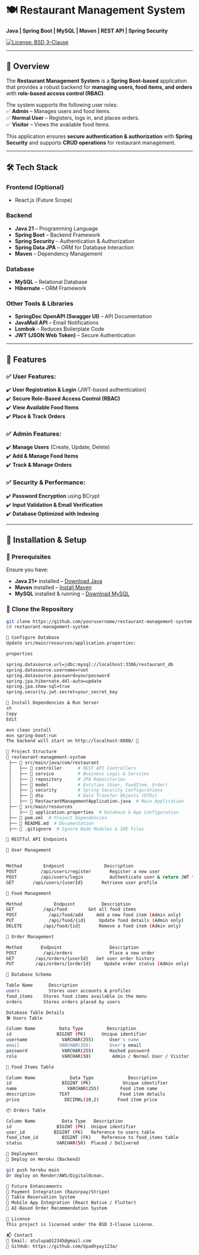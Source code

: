 # 🍽️ Restaurant Management System  
**Java | Spring Boot | MySQL | Maven | REST API | Spring Security**  

[![License: BSD 3-Clause](https://img.shields.io/badge/License-BSD--3--Clause-blue.svg)](https://opensource.org/licenses/BSD-3-Clause)  

---       

## 📌 Overview  

The **Restaurant Management System** is a **Spring Boot-based** application that provides a robust backend for **managing users, food items, and orders** with **role-based access control (RBAC)**.  

The system supports the following user roles:  
✅ **Admin** – Manages users and food items.  
✅ **Normal User** – Registers, logs in, and places orders.  
✅ **Visitor** – Views the available food items.  

This application ensures **secure authentication & authorization** with **Spring Security** and supports **CRUD operations** for restaurant management.  

---

## 🛠 Tech Stack  

### **Frontend (Optional)**  
- React.js (Future Scope)  

### **Backend**  
- **Java 21** – Programming Language  
- **Spring Boot** – Backend Framework  
- **Spring Security** – Authentication & Authorization  
- **Spring Data JPA** – ORM for Database Interaction  
- **Maven** – Dependency Management  

### **Database**  
- **MySQL** – Relational Database  
- **Hibernate** – ORM Framework  

### **Other Tools & Libraries**  
- **SpringDoc OpenAPI (Swagger UI)** – API Documentation  
- **JavaMail API** – Email Notifications  
- **Lombok** – Reduces Boilerplate Code  
- **JWT (JSON Web Token)** – Secure Authentication  

---

## 📌 Features  

### ✅ **User Features:**  
✔️ **User Registration & Login** (JWT-based authentication)  
✔️ **Secure Role-Based Access Control (RBAC)**  
✔️ **View Available Food Items**  
✔️ **Place & Track Orders**  

### ✅ **Admin Features:**  
✔️ **Manage Users** (Create, Update, Delete)  
✔️ **Add & Manage Food Items**  
✔️ **Track & Manage Orders**  

### ✅ **Security & Performance:**  
✔️ **Password Encryption** using BCrypt  
✔️ **Input Validation & Email Verification**  
✔️ **Database Optimized with Indexing**  

---

## 📌 Installation & Setup  

### 🔹 **Prerequisites**  
Ensure you have:  
- **Java 21+** installed – [Download Java](https://adoptopenjdk.net/)  
- **Maven** installed – [Install Maven](https://maven.apache.org/install.html)  
- **MySQL** installed & running – [Download MySQL](https://dev.mysql.com/downloads/)  

### 🔹 **Clone the Repository**  
```sh
git clone https://github.com/yourusername/restaurant-management-system.git
cd restaurant-management-system

🔹 Configure Database
Update src/main/resources/application.properties:

properties

spring.datasource.url=jdbc:mysql://localhost:3306/restaurant_db
spring.datasource.username=root
spring.datasource.password=yourpassword
spring.jpa.hibernate.ddl-auto=update
spring.jpa.show-sql=true
spring.security.jwt.secret=your_secret_key

🔹 Install Dependencies & Run Server
sh
Copy
Edit

mvn clean install
mvn spring-boot:run
The backend will start on http://localhost:8080/ 🚀

📌 Project Structure
📂 restaurant-management-system
 ├── 📁 src/main/java/com/restaurant
 │   ├── 📁 controller      # REST API Controllers
 │   ├── 📁 service         # Business Logic & Services
 │   ├── 📁 repository      # JPA Repositories
 │   ├── 📁 model           # Entities (User, FoodItem, Order)
 │   ├── 📁 security        # Spring Security Configurations
 │   ├── 📁 dto             # Data Transfer Objects (DTOs)
 │   ├── 📄 RestaurantManagementApplication.java  # Main Application
 ├── 📁 src/main/resources
 │   ├── 📄 application.properties  # Database & App Configuration
 ├── 📄 pom.xml  # Project Dependencies
 ├── 📄 README.md  # Documentation
 ├── 📄 .gitignore  # Ignore Node Modules & IDE Files

📌 RESTful API Endpoints

🔹 User Management


Method	      Endpoint	             Description
POST	     /api/users/register 	   Register a new user
POST	     /api/users/login	       Authenticate user & return JWT token
GET	      /api/users/{userId}	    Retrieve user profile

🔹 Food Management

Method	          Endpoint        	Description
GET	          /api/food	       Get all food items
POST	        /api/food/add  	  Add a new food item (Admin only)
PUT         	/api/food/{id}	   Update food details (Admin only)
DELETE	      /api/food/{id}	   Remove a food item (Admin only)

🔹 Order Management

Method	     Endpoint	               Description
POST	      /api/orders	           Place a new order
GET	       /api/orders/{userId}	  Get user order history
PUT	       /api/orders/{orderId}	 Update order status (Admin only)

📌 Database Schema

Table Name	    Description
users       	Stores user accounts & profiles
food_items	  Stores food items available in the menu
orders	      Stores orders placed by users

Database Table Details
🛠 Users Table

Column Name	        Data Type	      Description
id	               BIGINT (PK)	    Unique identifier
username	         VARCHAR(255)	   User's name
email	            VARCHAR(255)	   User's email
password	         VARCHAR(255)	   Hashed password
role	             VARCHAR(50)	    Admin / Normal User / Visitor

🍔 Food Items Table

Column Name          	Data Type	          Description
id	                 BIGINT (PK)	        Unique identifier
name	               VARCHAR(255)	       Food item name
description	        TEXT	               Food item details
price	              DECIMAL(10,2)	      Food item price

📦 Orders Table

Column Name	         Data Type	 Description
id	               BIGINT (PK)	Unique identifier
user_id	          BIGINT (FK)	Reference to users table
food_item_id	     BIGINT (FK)	Reference to food_items table
status	           VARCHAR(50)	Placed / Delivered

📌 Deployment
🚀 Deploy on Heroku (Backend)

git push heroku main
Or deploy on Render/AWS/DigitalOcean.

📌 Future Enhancements
🔹 Payment Integration (Razorpay/Stripe)
🔹 Table Reservation System
🔹 Mobile App Integration (React Native / Flutter)
🔹 AI-Based Order Recommendation System

📌 License
This project is licensed under the BSD 3-Clause License.

📬 Contact
📧 Email: atulupa@12345@gmail.com
🐙 GitHub: https://github.com/Upadhyay123a/
